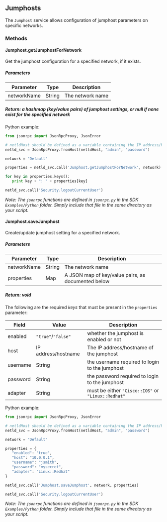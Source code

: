 ## Jumphosts

The ``Jumphost`` service allows configuration of jumphost parameters on specific networks.

### Methods

#### Jumphost.getJumphostForNetwork
Get the jumphost configuration for a specified network, if it exists.

##### Parameters
| Parameter      | Type   | Description      |
| -------------- | ------ | --------------   |
| networkName | String | The network name |

##### Return: a hashmap (key/value pairs) of jumphost settings, or null if none exist for the specified network

Python example:
```python
from jsonrpc import JsonRpcProxy, JsonError

# netldHost should be defined as a variable containing the IP address/hostname of the NetLD server
netld_svc = JsonRpcProxy.fromHost(netldHost, "admin", "password")

network = "Default"

properties = netld_svc.call('Jumphost.getJumphostForNetwork', network)

for key in properties.keys():
   print key + ": " + properties[key]

netld_svc.call('Security.logoutCurrentUser')
```

*Note: The ``jsonrpc`` functions are defined in ``jsonrpc.py`` in the SDK ``Examples/Python`` folder. Simply include that file in the same directory as your script.*

#### Jumphost.saveJumphost
Create/update jumphost setting for a specified network.

##### Parameters
| Parameter      | Type   | Description      |
| -------------- | ------ | --------------   |
| networkName    | String | The network name |
| properties     | Map    | A JSON map of key/value pairs, as documented below |

##### Return: void

The following are the required *keys* that must be present in the ``properties`` parameter:

| Field           | Value     | Description |
| --------------- | --------- | ----------- |
| enabled         | ``"true"``/``"false"`` | whether the jumphost is enabled or not |
| host            | IP address/hostname | The IP address/hostname of the jumphost |
| username        | String    | the username required to login to the jumphost |
| password        | String    | the password required to login to the jumphost |
| adapter         | String    | must be either ``"Cisco::IOS"`` or ``"Linux::Redhat"`` |

Python example:
```python
from jsonrpc import JsonRpcProxy, JsonError

# netldHost should be defined as a variable containing the IP address/hostname of the NetLD server
netld_svc = JsonRpcProxy.fromHost(netldHost, "admin", "password")

network = "Default"

properties = {
   "enabled": "true",
   "host": "10.0.0.1",
   "username": "jsmith",
   "password": "mysecret",
   "adapter": "Linux::Redhat"
}

netld_svc.call('Jumphost.saveJumphost', network, properties)

netld_svc.call('Security.logoutCurrentUser')
```
*Note: The ``jsonrpc`` functions are defined in ``jsonrpc.py`` in the SDK ``Examples/Python`` folder. Simply include that file in the same directory as your script.*
